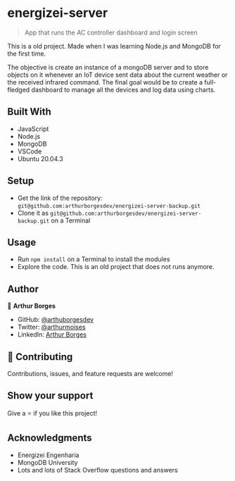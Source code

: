 # energizei-server

> App that runs the AC controller dashboard and login screen

This is a old project. Made when I was learning Node.js and MongoDB for the first time. 

The objective is create an instance of a mongoDB server and to store objects on it whenever an IoT device sent data about the current weather or the received infrared command. The final goal would be to create a full-fledged dashboard to manage all the devices and log data using charts.

## Built With

- JavaScript
- Node.js
- MongoDB
- VSCode
- Ubuntu 20.04.3

## Setup

- Get the link of the repository: `git@github.com:arthurborgesdev/energizei-server-backup.git`
- Clone it as `git@github.com:arthurborgesdev/energizei-server-backup.git` on a Terminal

## Usage

- Run `npm install` on a Terminal to install the modules
- Explore the code. This is an old project that does not runs anymore.

## Author

👤 **Arthur Borges**

- GitHub: [@arthuborgesdev](https://github.com/arthurborgesdev)
- Twitter: [@arthurmoises](https://twitter.com/arthurmoises)
- LinkedIn: [Arthur Borges](https://linkedin.com/in/arthurmoises)

## 🤝 Contributing

Contributions, issues, and feature requests are welcome!

## Show your support

Give a ⭐️ if you like this project!

## Acknowledgments

- Energizei Engenharia
- MongoDB University
- Lots and lots of Stack Overflow questions and answers